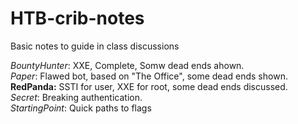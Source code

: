 # HTB-crib-notes
Basic notes to guide in class discussions

*BountyHunter*: XXE, Complete, Somw dead ends ahown.  
*Paper*: Flawed bot, based on "The Office", some dead ends shown.  
**RedPanda:** SSTI for user, XXE for root, some dead ends discussed.   
*Secret*: Breaking authentication.  
*StartingPoint*: Quick paths to flags
